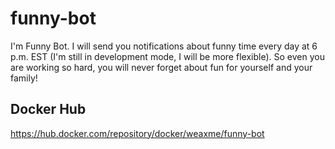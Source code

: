 # funny-bot


I'm Funny Bot. I will send you notifications about funny time every day at 6 p.m. EST (I'm still in development mode, I will be more flexible).
So even you are working so hard, you will never forget about fun for yourself and your family!

## Docker Hub
https://hub.docker.com/repository/docker/weaxme/funny-bot